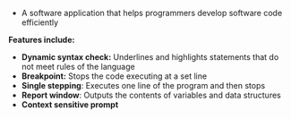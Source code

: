 - A software application that helps programmers develop software code efficiently

**Features include:**
- **Dynamic syntax check:** Underlines and highlights statements that do not meet rules of the language
- **Breakpoint:** Stops the code executing at a set line
- **Single stepping**: Executes one line of the program and then stops
- **Report window**: Outputs the contents of variables and data structures
- **Context sensitive prompt**
